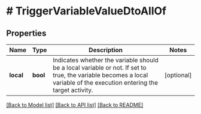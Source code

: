 # # TriggerVariableValueDtoAllOf

## Properties

Name | Type | Description | Notes
------------ | ------------- | ------------- | -------------
**local** | **bool** | Indicates whether the variable should be a local variable or not. If set to true, the variable becomes a local variable of the execution entering the target activity. | [optional]

[[Back to Model list]](../../README.md#models) [[Back to API list]](../../README.md#endpoints) [[Back to README]](../../README.md)

